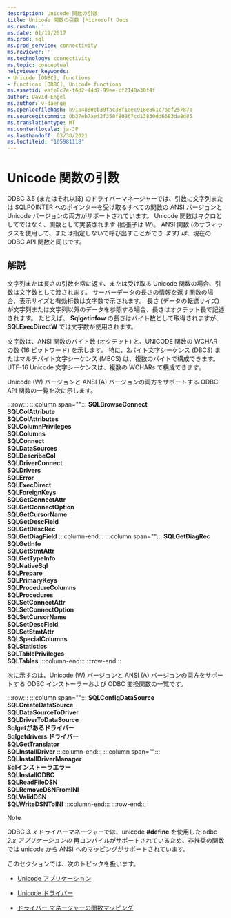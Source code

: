 ```yaml
---
description: Unicode 関数の引数
title: Unicode 関数の引数 |Microsoft Docs
ms.custom: ''
ms.date: 01/19/2017
ms.prod: sql
ms.prod_service: connectivity
ms.reviewer: ''
ms.technology: connectivity
ms.topic: conceptual
helpviewer_keywords:
- Unicode [ODBC], functions
- functions [ODBC], Unicode functions
ms.assetid: eafe8c7e-f6d2-44d7-99ee-cf2148a30f4f
author: David-Engel
ms.author: v-daenge
ms.openlocfilehash: b91a4880cb39fac38f1eec918e861c7aef25787b
ms.sourcegitcommit: 0b37eb7aef2f358f80867cd13830dd6683da8d85
ms.translationtype: MT
ms.contentlocale: ja-JP
ms.lasthandoff: 03/30/2021
ms.locfileid: "105981118"
---
```

# <a name="unicode-function-arguments"></a>Unicode 関数の引数
ODBC 3.5 (またはそれ以降) のドライバーマネージャーでは、引数に文字列または SQLPOINTER へのポインターを受け取るすべての関数の ANSI バージョンと Unicode バージョンの両方がサポートされています。 Unicode 関数はマクロとしてではなく、関数として実装されます (拡張子は *W*)。 ANSI 関数 (のサフィックスを使用して、または指定しないで呼び出すことができ *ます) は*、現在の ODBC API 関数と同じです。  
  
## <a name="remarks"></a>解説  
 文字列または長さの引数を常に返す、または受け取る Unicode 関数の場合、引数は文字数として渡されます。 サーバーデータの長さの情報を返す関数の場合、表示サイズと有効桁数は文字数で示されます。 長さ (データの転送サイズ) が文字列または文字列以外のデータを参照する場合、長さはオクテット長で記述されます。 たとえば、 **Sqlgetinfow** の長さはバイト数として取得されますが、 **SQLExecDirectW** では文字数が使用されます。  
  
 文字数は、ANSI 関数のバイト数 (オクテット) と、UNICODE 関数の WCHAR の数 (16 ビットワード) を示します。 特に、2バイト文字シーケンス (DBCS) またはマルチバイト文字シーケンス (MBCS) は、複数のバイトで構成できます。 UTF-16 Unicode 文字シーケンスは、複数の WCHARs で構成できます。  
  
 Unicode (W) バージョンと ANSI (A) バージョンの両方をサポートする ODBC API 関数の一覧を次に示します。  
  
:::row:::
   :::column span="":::
      **SQLBrowseConnect**<br>      **SQLColAttribute**<br>      **SQLColAttributes**<br>      **SQLColumnPrivileges**<br>      **SQLColumns** <br>      **SQLConnect** <br>      **SQLDataSources**<br>      **SQLDescribeCol**  <br>      **SQLDriverConnect** <br>      **SQLDrivers** <br>      **SQLError**  <br>      **SQLExecDirect**<br>      **SQLForeignKeys**<br>      **SQLGetConnectAttr** <br>      **SQLGetConnectOption** <br>      **SQLGetCursorName**<br>      **SQLGetDescField** <br>      **SQLGetDescRec** <br>      **SQLGetDiagField**
   :::column-end:::
   :::column span="":::
      **SQLGetDiagRec**        <br>      **SQLGetInfo**        <br>      **SQLGetStmtAttr**<br>      **SQLGetTypeInfo**<br>      **SQLNativeSql**<br>      **SQLPrepare**<br>      **SQLPrimaryKeys**<br>      **SQLProcedureColumns**<br>      **SQLProcedures**<br>      **SQLSetConnectAttr**<br>      **SQLSetConnectOption**<br>      **SQLSetCursorName**<br>      **SQLSetDescField**<br>      **SQLSetStmtAttr**<br>      **SQLSpecialColumns**<br>      **SQLStatistics**<br>      **SQLTablePrivileges**<br>      **SQLTables**
   :::column-end:::
:::row-end:::
  
 次に示すのは、Unicode (W) バージョンと ANSI (A) バージョンの両方をサポートする ODBC インストーラーおよび ODBC 変換関数の一覧です。  
  
:::row:::
   :::column span="":::
      **SQLConfigDataSource**<br>      **SQLCreateDataSource**<br>      **SQLDataSourceToDriver**<br>      **SQLDriverToDataSource**<br>      **Sqlgetがあるドライバー**<br>      **Sqlgetdrivers ドライバー**<br>      **SQLGetTranslator**<br>      **SQLInstallDriver**
   :::column-end:::
   :::column span="":::
      **SQLInstallDriverManager**  <br>      **Sqlインストーラエラー**  <br>      **SQLInstallODBC**  <br>      **SQLReadFileDSN**  <br>      **SQLRemoveDSNFromINI**  <br>      **SQLValidDSN**  <br>      **SQLWriteDSNToINI**
   :::column-end:::
:::row-end:::
  
> [!NOTE]
>  ODBC *3. x* ドライバーマネージャーでは、unicode **#define** を使用した odbc *2.x アプリケーションの* 再コンパイルがサポートされているため、非推奨の関数では unicode から ANSI へのマッピングがサポートされています。  
  
 このセクションでは、次のトピックを扱います。  
  
-   [Unicode アプリケーション](../../../odbc/reference/develop-app/unicode-applications.md)  
  
-   [Unicode ドライバー](../../../odbc/reference/develop-app/unicode-drivers.md)  
  
-   [ドライバー マネージャーの関数マッピング](../../../odbc/reference/develop-app/function-mapping-in-the-driver-manager.md)
